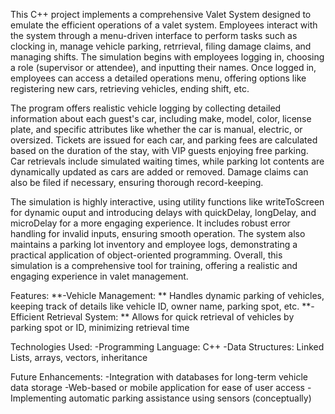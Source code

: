This C++ project implements a comprehensive Valet System designed to emulate the efficient operations of a valet system. Employees interact with the system through a menu-driven interface to perform tasks such as clocking in, manage vehicle parking, retrrieval, filing damage claims, and managing shifts. The simulation begins with employees logging in, choosing a role (supervisor or attendee), and inputting their names. Once logged in, employees can access a detailed operations menu, offering options like registering new cars, retrieving vehicles, ending shift, etc. 

The program offers realistic vehicle logging by collecting detailed information about each guest's car, including make, model, color, license plate, and specific attributes like whether the car is manual, electric, or oversized. Tickets are issued for each car, and parking fees are calculated based on the duration of the stay, with VIP guests enjoying free parking. Car retrievals include simulated waiting times, while parking lot contents are dynamically updated as cars are added or removed. Damage claims can also be filed if necessary, ensuring thorough record-keeping.

The simulation is highly interactive, using utility functions like writeToScreen for dynamic ouput and introducing delays with quickDelay, longDelay, and microDelay for a more engaging experience. It includes robust error handling for invalid inputs, ensuring smooth operation. The system also maintains a parking lot inventory and employee logs, demonstrating a practical application of object-oriented programming. Overall, this simulation is a comprehensive tool for training, offering a realistic and engaging experience in valet management.


Features:
**-Vehicle Management: **  Handles dynamic parking of vehicles, keeping track of details like vehicle ID, owner name, parking spot, etc.
**-Efficient Retrieval System: ** Allows for quick retrieval of vehicles by parking spot or ID, minimizing retrieval time

Technologies Used:
-Programming Language: C++
-Data Structures: Linked Lists, arrays, vectors, inheritance

Future Enhancements:
-Integration with databases for long-term vehicle data storage
-Web-based or mobile application for ease of user access
-Implementing automatic parking assistance using sensors (conceptually)
